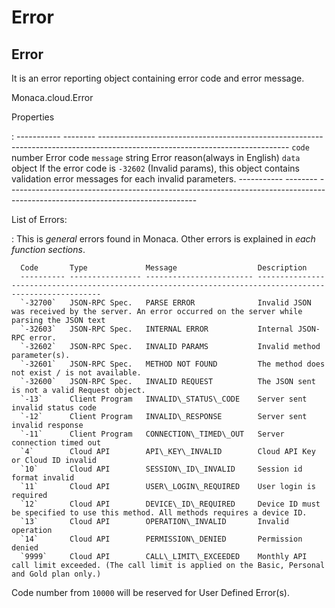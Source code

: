 Error
=====

Error
-----

It is an error reporting object containing error code and error message.

Monaca.cloud.Error

Properties

:   ----------- -------- -----------------------------------------------------------------------------------------------------------------------------
      `code`      number   Error code
      `message`   string   Error reason(always in English)
      `data`      object   If the error code is `-32602` (Invalid params), this object contains validation error messages for each invalid parameters.
      ----------- -------- -----------------------------------------------------------------------------------------------------------------------------

List of Errors:

:   This is *general* errors found in Monaca. Other errors is explained
    in *each function sections*.

      Code       Type             Message                  Description
      ---------- ---------------- ------------------------ ---------------------------------------------------------------------------------------------------------
      `-32700`   JSON-RPC Spec.   PARSE ERROR              Invalid JSON was received by the server. An error occurred on the server while parsing the JSON text
      `-32603`   JSON-RPC Spec.   INTERNAL ERROR           Internal JSON-RPC error.
      `-32602`   JSON-RPC Spec.   INVALID PARAMS           Invalid method parameter(s).
      `-32601`   JSON-RPC Spec.   METHOD NOT FOUND         The method does not exist / is not available.
      `-32600`   JSON-RPC Spec.   INVALID REQUEST          The JSON sent is not a valid Request object.
      `-13`      Client Program   INVALID\_STATUS\_CODE    Server sent invalid status code
      `-12`      Client Program   INVALID\_RESPONSE        Server sent invalid response
      `-11`      Client Program   CONNECTION\_TIMED\_OUT   Server connection timed out
      `4`        Cloud API        API\_KEY\_INVALID        Cloud API Key or Cloud ID invalid
      `10`       Cloud API        SESSION\_ID\_INVALID     Session id format invalid
      `11`       Cloud API        USER\_LOGIN\_REQUIRED    User login is required
      `12`       Cloud API        DEVICE\_ID\_REQUIRED     Device ID must be specified to use this method. All methods requires a device ID.
      `13`       Cloud API        OPERATION\_INVALID       Invalid operation
      `14`       Cloud API        PERMISSION\_DENIED       Permission denied
      `9999`     Cloud API        CALL\_LIMIT\_EXCEEDED    Monthly API call limit exceeded. (The call limit is applied on the Basic, Personal and Gold plan only.)

<div class="admonition note">

Code number from `10000` will be reserved for User Defined Error(s).

</div>
